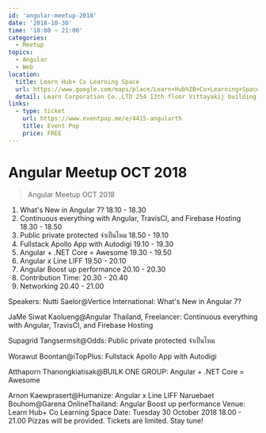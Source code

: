 ```yaml
---
id: 'angular-meetup-2018'
date: '2018-10-30'
time: '18:00 ~ 21:00'
categories:
  - Meetup
topics:
  - Angular
  - Web
location:
  title: Learn Hub+ Co Learning Space
  url: https://www.google.com/maps/place/Learn+Hub%2B+Co+Learning+Space/@13.7453016,100.5323131,17z/data=!3m1!4b1!4m5!3m4!1s0x30e29ed20f8c53fb:0x619ea71acefee4ce!8m2!3d13.7453016!4d100.5345018
  detail: Learn Corporation Co.,LTD 254 13th floor Vittayakij building Siam square, Pathumwan, Bangkok 10330
links:
  - type: ticket
    url: https://www.eventpop.me/e/4415-angularth
    title: Event Pop
    price: FREE
---
```


# Angular Meetup OCT 2018

> Angular Meetup OCT 2018

1.  What's New in Angular 7? 18.10 - 18.30
2.  Continuous everything with Angular, TravisCI, and Firebase Hosting 18.30 - 18.50
3.  Public private protected จำเป็นไหม 18.50 - 19.10
4.  Fullstack Apollo App with Autodigi 19.10 - 19.30
5.  Angular + .NET Core = Awesome 19.30 - 19.50
6.  Angular x Line LIFF 19.50 - 20.10
7.  Angular Boost up performance 20.10 - 20.30
8.  Contribution Time: 20.30 - 20.40
9.  Networking 20.40 - 21.00

Speakers:
Nutti Saelor@Vertice International: What's New in Angular 7?

JaMe Siwat Kaolueng@Angular Thailand, Freelancer:
Continuous everything with Angular, TravisCI, and Firebase Hosting

Supagrid Tangsermsit@Odds: Public private protected จำเป็นไหม

Worawut Boontan@iTopPlus: Fullstack Apollo App with Autodigi

Atthaporn Thanongkiatisak@BUILK ONE GROUP:
Angular + .NET Core = Awesome

Arnon Kaewprasert@Humanize: Angular x Line LIFF
Naruebaet Bouhom@Garena OnlineThailand:
Angular Boost up performance
Venue: Learn Hub+ Co Learning Space
Date: Tuesday 30 October 2018 18.00 - 21.00
Pizzas will be provided.
Tickets are limited. Stay tune!
